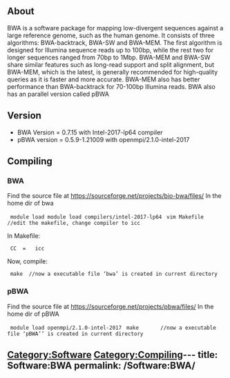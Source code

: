 ## About

BWA is a software package for mapping low-divergent sequences against a
large reference genome, such as the human genome. It consists of three
algorithms: BWA-backtrack, BWA-SW and BWA-MEM. The first algorithm is
designed for Illumina sequence reads up to 100bp, while the rest two for
longer sequences ranged from 70bp to 1Mbp. BWA-MEM and BWA-SW share
similar features such as long-read support and split alignment, but
BWA-MEM, which is the latest, is generally recommended for high-quality
queries as it is faster and more accurate. BWA-MEM also has better
performance than BWA-backtrack for 70-100bp Illumina reads. BWA also has
an parallel version called pBWA

## Version

  - BWA Version = 0.7.15 with Intel-2017-lp64 compiler
  - pBWA version = 0.5.9-1.21009 with openmpi/2.1.0-intel-2017

## Compiling

### BWA

Find the source file at
<https://sourceforge.net/projects/bio-bwa/files/>
In the home dir of bwa

` module load module load compilers/intel-2017-lp64`
` vim Makefile     //edit the makefile, change compiler to icc`

In Makefile:

` CC  =   icc`

Now, compile:

` make  //now a executable file ‘bwa’ is created in current directory`

### pBWA

Find the source file at <https://sourceforge.net/projects/pbwa/files/>
In the home dir of
pBWA

` module load openmpi/2.1.0-intel-2017`
` make       //now a executable file ‘pBWA’’ is created in current directory`

[Category:Software](Category:Software "wikilink")
[Category:Compiling](Category:Compiling "wikilink")---
title: Software:BWA
permalink: /Software:BWA/
---

